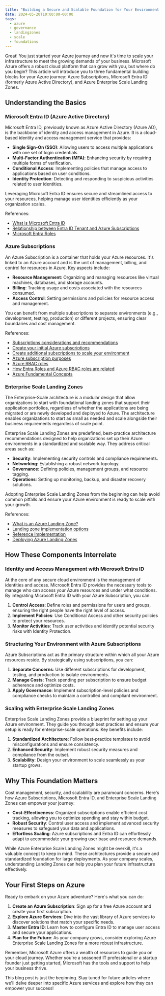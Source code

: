 ```yaml
---
title: "Building a Secure and Scalable Foundation for Your Environment on Azure"
date: 2024-05-20T10:00:00-00:00
tags:
  - azure
  - governance
  - landingzones
  - scale
  - foundations
---
```


Great! You just started your Azure journey and now it's time to scale your infrastructure to meet the growing demands of your business. Microsoft Azure offers a robust cloud platform that can grow with you, but where do you begin? This article will introduce you to three fundamental building blocks for your Azure journey: Azure Subscriptions, Microsoft Entra ID (formerly Azure Active Directory), and Azure Enterprise Scale Landing Zones.

## Understanding the Basics

### Microsoft Entra ID (Azure Active Directory)

Microsoft Entra ID, previously known as Azure Active Directory (Azure AD), is the backbone of identity and access management in Azure. It is a cloud-based identity and access management service that provides:

- **Single Sign-On (SSO)**: Allowing users to access multiple applications with one set of login credentials.
- **Multi-Factor Authentication (MFA)**: Enhancing security by requiring multiple forms of verification.
- **Conditional Access**: Implementing policies that manage access to applications based on user conditions.
- **Identity Protection**: Detecting and responding to suspicious activities related to user identities.

Leveraging Microsoft Entra ID ensures secure and streamlined access to your resources, helping manage user identities efficiently as your organization scales.

References:
- [What is Microsoft Entra ID](https://learn.microsoft.com/en-us/entra/fundamentals/whatis)
- [Relationship between Entra ID Tenant and Azure Subscriptions](https://learn.microsoft.com/en-us/entra/fundamentals/how-subscriptions-associated-directory)
- [Microsoft Entra Roles](https://learn.microsoft.com/en-us/azure/role-based-access-control/rbac-and-directory-admin-roles#microsoft-entra-roles)

### Azure Subscriptions

An Azure Subscription is a container that holds your Azure resources. It's linked to an Azure account and is the unit of management, billing, and control for resources in Azure. Key aspects include:

- **Resource Management**: Organizing and managing resources like virtual machines, databases, and storage accounts.
- **Billing**: Tracking usage and costs associated with the resources consumed.
- **Access Control**: Setting permissions and policies for resource access and management.

You can benefit from multiple subscriptions to separate environments (e.g., development, testing, production) or different projects, ensuring clear boundaries and cost management.

References:
 - [Subscriptions considerations and recommendations](https://learn.microsoft.com/en-us/azure/cloud-adoption-framework/ready/landing-zone/design-area/resource-org-subscriptions)
 - [Create your initial Azure subscriptions](https://learn.microsoft.com/en-us/azure/cloud-adoption-framework/ready/azure-best-practices/initial-subscriptions)
 - [Create additional subscriptions to scale your environment](https://learn.microsoft.com/en-us/azure/cloud-adoption-framework/ready/azure-best-practices/scale-subscriptions)
 - [Azure subscription purposes](https://learn.microsoft.com/en-us/azure/cloud-adoption-framework/ready/considerations/fundamental-concepts#azure-subscription-purposes)
 - [Azure RBAC roles](https://learn.microsoft.com/en-us/azure/role-based-access-control/overview)
 - [How Entra Roles and Azure RBAC roles are related](https://learn.microsoft.com/en-us/azure/role-based-access-control/rbac-and-directory-admin-roles#how-the-roles-are-related)
 - [Azure Fundamental Concepts](https://learn.microsoft.com/en-us/azure/cloud-adoption-framework/ready/considerations/fundamental-concepts)

### Enterprise Scale Landing Zones

The Enterprise-Scale architecture is a modular design that allow organizations to start with foundational landing zones that support their application portfolios, regardless of whether the applications are being migrated or are newly developed and deployed to Azure. The architecture enables organizations to start as small as needed and scale alongside their business requirements regardless of scale point.

Enterprise Scale Landing Zones are predefined, best-practice architecture recommendations designed to help organizations set up their Azure environments in a standardized and scalable way. They address critical areas such as:

- **Security**: Implementing security controls and compliance requirements.
- **Networking**: Establishing a robust network topology.
- **Governance**: Defining policies, management groups, and resource tagging.
- **Operations**: Setting up monitoring, backup, and disaster recovery solutions.

Adopting Enterprise Scale Landing Zones from the beginning can help avoid common pitfalls and ensure your Azure environment is ready to scale with your growth.

References:
- [What is an Azure Landing Zone?](https://learn.microsoft.com/en-us/azure/cloud-adoption-framework/ready/landing-zone/)
- [Landing zone implementation options](https://learn.microsoft.com/en-us/azure/cloud-adoption-framework/ready/landing-zone/implementation-options)
- [Reference Implementation](https://learn.microsoft.com/en-us/azure/cloud-adoption-framework/ready/enterprise-scale/implementation#reference-implementation)
- [Deploying Azure Landing Zones](https://github.com/Azure/Enterprise-Scale/wiki/Deploying-ALZ)

## How These Components Interrelate

### Identity and Access Management with Microsoft Entra ID

At the core of any secure cloud environment is the management of identities and access. Microsoft Entra ID provides the necessary tools to manage who can access your Azure resources and under what conditions. By integrating Microsoft Entra ID with your Azure Subscription, you can:

1. **Control Access**: Define roles and permissions for users and groups, ensuring the right people have the right level of access.
2. **Implement Policies**: Use Conditional Access and other security policies to protect your resources.
3. **Monitor Activities**: Track user activities and identify potential security risks with Identity Protection.

### Structuring Your Environment with Azure Subscriptions

Azure Subscriptions act as the primary structure within which all your Azure resources reside. By strategically using subscriptions, you can:

1. **Separate Concerns**: Use different subscriptions for development, testing, and production to isolate environments.
2. **Manage Costs**: Track spending per subscription to ensure budget adherence and optimize costs.
3. **Apply Governance**: Implement subscription-level policies and compliance checks to maintain a controlled and compliant environment.

### Scaling with Enterprise Scale Landing Zones

Enterprise Scale Landing Zones provide a blueprint for setting up your Azure environment. They guide you through best practices and ensure your setup is ready for enterprise-scale operations. Key benefits include:

1. **Standardized Architecture**: Follow best-practice templates to avoid misconfigurations and ensure consistency.
2. **Enhanced Security**: Implement robust security measures and compliance from the outset.
3. **Scalability**: Design your environment to scale seamlessly as your startup grows.

## Why This Foundation Matters

Cost management, security, and scalability are paramount concerns. Here's how Azure Subscriptions, Microsoft Entra ID, and Enterprise Scale Landing Zones can empower your journey:

- **Cost-Effectiveness**: Organized subscriptions enable efficient cost tracking, allowing you to optimize spending and stay within budget.
- **Robust Security**: Control user access and implement advanced security measures to safeguard your data and applications.
- **Effortless Scaling**: Azure subscriptions and Entra ID can effortlessly adapt to accommodate your growing user base and resource demands.

While Azure Enterprise Scale Landing Zones might be overkill, it's a valuable concept to keep in mind. These architectures provide a secure and standardized foundation for large deployments. As your company scales, understanding Landing Zones can help you plan your future infrastructure effectively.

## Your First Steps on Azure

Ready to embark on your Azure adventure? Here's what you can do:

1. **Create an Azure Subscription**: Sign up for a free Azure account and create your first subscription.
2. **Explore Azure Services**: Dive into the vast library of Azure services to discover solutions that match your specific needs.
3. **Master Entra ID**: Learn how to configure Entra ID to manage user access and secure your applications.
4. **Plan for the Future**: As your company grows, consider exploring Azure Enterprise Scale Landing Zones for a more robust infrastructure.

Remember, Microsoft Azure offers a wealth of resources to guide you on your cloud journey. Whether you're a seasoned IT professional or a startup founder just getting started, Microsoft has the tools and support to help your business thrive.

This blog post is just the beginning. Stay tuned for future articles where we'll delve deeper into specific Azure services and explore how they can empower your success!
